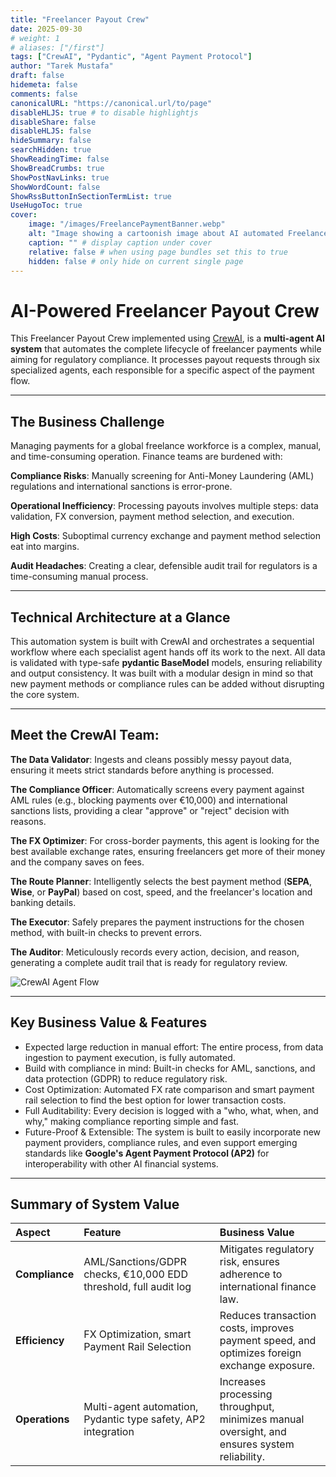 ```yaml
---
title: "Freelancer Payout Crew"
date: 2025-09-30
# weight: 1
# aliases: ["/first"]
tags: ["CrewAI", "Pydantic", "Agent Payment Protocol"]
author: "Tarek Mustafa"
draft: false
hidemeta: false
comments: false
canonicalURL: "https://canonical.url/to/page"
disableHLJS: true # to disable highlightjs
disableShare: false
disableHLJS: false
hideSummary: false
searchHidden: true
ShowReadingTime: false
ShowBreadCrumbs: true
ShowPostNavLinks: true
ShowWordCount: false
ShowRssButtonInSectionTermList: true
UseHugoToc: true
cover:
    image: "/images/FreelancePaymentBanner.webp"
    alt: "Image showing a cartoonish image about AI automated Freelance payments"
    caption: "" # display caption under cover
    relative: false # when using page bundles set this to true
    hidden: false # only hide on current single page
---
```


# AI-Powered Freelancer Payout Crew
This Freelancer Payout Crew implemented using [CrewAI](https://crewai.ai), is a **multi-agent AI system** that automates the complete lifecycle of freelancer payments while aiming for regulatory compliance. It processes payout requests through six specialized agents, each responsible for a specific aspect of the payment flow.

---

## The Business Challenge
Managing payments for a global freelance workforce is a complex, manual, and time-consuming operation. Finance teams are burdened with:

**Compliance Risks**: Manually screening for Anti-Money Laundering (AML) regulations and international sanctions is error-prone.

**Operational Inefficiency**: Processing payouts involves multiple steps: data validation, FX conversion, payment method selection, and execution.

**High Costs**: Suboptimal currency exchange and payment method selection eat into margins.

**Audit Headaches**: Creating a clear, defensible audit trail for regulators is a time-consuming manual process.

---

## Technical Architecture at a Glance
This automation system is built with CrewAI and orchestrates a sequential workflow where each specialist agent hands off its work to the next. All data is validated with type-safe **pydantic BaseModel** models, ensuring reliability and output consistency. It was built with a modular design in mind so that new payment methods or compliance rules can be added without disrupting the core system.

---

## Meet the CrewAI Team:
**The Data Validator**: Ingests and cleans possibly messy payout data, ensuring it meets strict standards before anything is processed.

**The Compliance Officer**: Automatically screens every payment against AML rules (e.g., blocking payments over €10,000) and international sanctions lists, providing a clear "approve" or "reject" decision with reasons.

**The FX Optimizer**: For cross-border payments, this agent is looking for the best available exchange rates, ensuring freelancers get more of their money and the company saves on fees.

**The Route Planner**: Intelligently selects the best payment method (**SEPA**, **Wise**, or **PayPal**) based on cost, speed, and the freelancer's location and banking details.

**The Executor**: Safely prepares the payment instructions for the chosen method, with built-in checks to prevent errors.

**The Auditor**: Meticulously records every action, decision, and reason, generating a complete audit trail that is ready for regulatory review.

![CrewAI Agent Flow](/images/AgentFlow.webp)

---

## Key Business Value & Features
- Expected large reduction in manual effort: The entire process, from data ingestion to payment execution, is fully automated.
- Build with compliance in mind: Built-in checks for AML, sanctions, and data protection (GDPR) to reduce regulatory risk.
- Cost Optimization: Automated FX rate comparison and smart payment rail selection to find the best option for lower transaction costs.
- Full Auditability: Every decision is logged with a "who, what, when, and why," making compliance reporting simple and fast.
- Future-Proof & Extensible: The system is built to easily incorporate new payment providers, compliance rules, and even support emerging standards like **Google's Agent Payment Protocol (AP2)** for interoperability with other AI financial systems.

---

## Summary of System Value
| Aspect | Feature | Business Value |
| :--- | :--- | :--- |
| **Compliance** | AML/Sanctions/GDPR checks, €10,000 EDD threshold, full audit log | Mitigates regulatory risk, ensures adherence to international finance law. |
| **Efficiency** | FX Optimization, smart Payment Rail Selection | Reduces transaction costs, improves payment speed, and optimizes foreign exchange exposure. |
| **Operations** | Multi-agent automation, Pydantic type safety, AP2 integration | Increases processing throughput, minimizes manual oversight, and ensures system reliability. |
